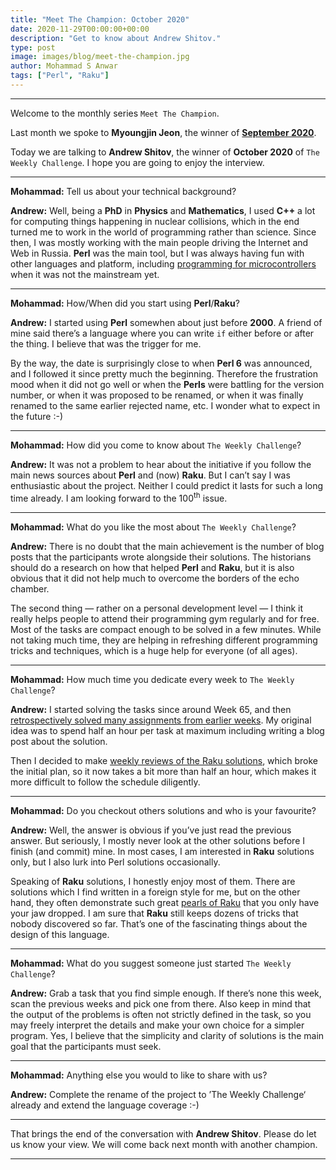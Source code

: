 ```yaml
---
title: "Meet The Champion: October 2020"
date: 2020-11-29T00:00:00+00:00
description: "Get to know about Andrew Shitov."
type: post
image: images/blog/meet-the-champion.jpg
author: Mohammad S Anwar
tags: ["Perl", "Raku"]
---
```

---

Welcome to the monthly series `Meet The Champion`.

Last month we spoke to **Myoungjin Jeon**, the winner of **[September 2020](/blog/meet-the-champion-2020-09)**.

Today we are talking to **Andrew Shitov**, the winner of **October 2020** of `The Weekly Challenge`. I hope you are going to enjoy the interview.

---

**Mohammad:** Tell us about your technical background?

**Andrew:** Well, being a **PhD** in **Physics** and **Mathematics**, I used **C++** a lot for computing things happening in nuclear collisions, which in the end turned me to work in the world of programming rather than science. Since then, I was mostly working with the main people driving the Internet and Web in Russia. **Perl** was the main tool, but I was always having fun with other languages and platform, including [programming for microcontrollers](https://www.artlebedev.com/verbarius/) when it was not the mainstream yet.

---

**Mohammad:** How/When did you start using **Perl**/**Raku**?

**Andrew:** I started using **Perl** somewhen about just before **2000**. A friend of mine said there’s a language where you can write `if` either before or after the thing. I believe that was the trigger for me.

By the way, the date is surprisingly close to when **Perl 6** was announced, and I followed it since pretty much the beginning. Therefore the frustration mood when it did not go well or when the **Perls** were battling for the version number, or when it was proposed to be renamed, or when it was finally renamed to the same earlier rejected name, etc. I wonder what to expect in the future :-)

---

**Mohammad:** How did you come to know about `The Weekly Challenge`?

**Andrew:** It was not a problem to hear about the initiative if you follow the main news sources about **Perl** and (now) **Raku**. But I can’t say I was enthusiastic about the project. Neither I could predict it lasts for such a long time already. I am looking forward to the 100<sup>th</sup> issue.

---

**Mohammad:** What do you like the most about `The Weekly Challenge`?

**Andrew:** There is no doubt that the main achievement is the number of blog posts that the participants wrote alongside their solutions. The historians should do a research on how that helped **Perl** and **Raku**, but it is also obvious that it did not help much to overcome the borders of the echo chamber.

The second thing — rather on a personal development level — I think it really helps people to attend their programming gym regularly and for free. Most of the tasks are compact enough to be solved in a few minutes. While not taking much time, they are helping in refreshing different programming tricks and techniques, which is a huge help for everyone (of all ages).

---

**Mohammad:** How much time you dedicate every week to `The Weekly Challenge`?

**Andrew:** I started solving the tasks since around Week 65, and then [retrospectively solved many assignments from earlier weeks](https://andrewshitov.com/raku-challenges-index/). My original idea was to spend half an hour per task at maximum including writing a blog post about the solution.

Then I decided to make [weekly reviews of the Raku solutions](https://www.youtube.com/playlist?list=LLLrXBcpJG38drbQtZMRjfQg), which broke the initial plan, so it now takes a bit more than half an hour, which makes it more difficult to follow the schedule diligently.

---

**Mohammad:** Do you checkout others solutions and who is your favourite?

**Andrew:** Well, the answer is obvious if you’ve just read the previous answer. But seriously, I mostly never look at the other solutions before I finish (and commit) mine. In most cases, I am interested in **Raku** solutions only, but I also lurk into Perl solutions occasionally.

Speaking of **Raku** solutions, I honestly enjoy most of them. There are solutions which I find written in a foreign style for me, but on the other hand, they often demonstrate such great [pearls of Raku](https://andrewshitov.com/category/raku-programming-language/the-pearls-of-raku/) that you only have your jaw dropped. I am sure that **Raku** still keeps dozens of tricks that nobody discovered so far. That’s one of the fascinating things about the design of this language.

---

**Mohammad:** What do you suggest someone just started `The Weekly Challenge`?

**Andrew:** Grab a task that you find simple enough. If there’s none this week, scan the previous weeks and pick one from there. Also keep in mind that the output of the problems is often not strictly defined in the task, so you may freely interpret the details and make your own choice for a simpler program. Yes, I believe that the simplicity and clarity of solutions is the main goal that the participants must seek.

---

**Mohammad:** Anything else you would to like to share with us?

**Andrew:** Complete the rename of the project to ’The Weekly Challenge‘ already and extend the language coverage :-)

---

That brings the end of the conversation with **Andrew Shitov**. Please do let us know your view. We will come back next month with another champion.

---
